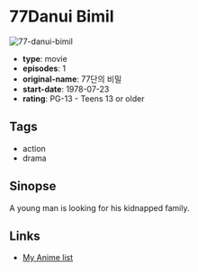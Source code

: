 # 77Danui Bimil

![77-danui-bimil](https://cdn.myanimelist.net/images/anime/1938/112796.jpg)

-   **type**: movie
-   **episodes**: 1
-   **original-name**: 77단의 비밀
-   **start-date**: 1978-07-23
-   **rating**: PG-13 - Teens 13 or older

## Tags

-   action
-   drama

## Sinopse

A young man is looking for his kidnapped family.

## Links

-   [My Anime list](https://myanimelist.net/anime/16812/77Danui_Bimil)
